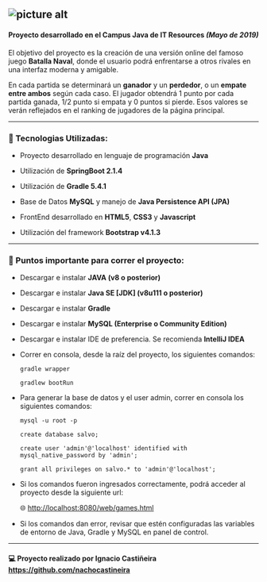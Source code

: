 ![picture alt](https://oi410.photobucket.com/albums/pp182/nacho_0804/salvobn_zpsccbovp3l.png "Title is optional")
------------------------------------

#### Proyecto desarrollado en el Campus Java de IT Resources ___(Mayo de 2019)___ 
 El objetivo del proyecto es la creación de una versión online del famoso juego __Batalla Naval__, donde el usuario podrá enfrentarse a otros rivales en una interfaz moderna y amigable. 

En cada partida se determinará un __ganador__ y un __perdedor__, o un __empate entre ambos__ según cada caso. El jugador obtendrá 1 punto por cada partida ganada, 1/2 punto si empata y 0 puntos si pierde. Esos valores se verán reflejados en el ranking de jugadores de la página principal. 

------------------------------------

### :wrench: Tecnologias Utilizadas: ####

* Proyecto desarrollado en lenguaje de programación __Java__

* Utilización de __SpringBoot 2.1.4__

* Utilización de __Gradle 5.4.1__

* Base de Datos __MySQL__ y manejo de __Java Persistence API (JPA)__

* FrontEnd desarrollado en __HTML5__, __CSS3__ y __Javascript__

* Utilización del framework __Bootstrap v4.1.3__
------------------------------------
 ### :eyes: Puntos importante para correr el proyecto:
  * Descargar e instalar __JAVA (v8 o posterior)__

  * Descargar e instalar __Java SE [JDK] (v8u111 o posterior)__

  * Descargar e instalar __Gradle__
  
  * Descargar e instalar __MySQL (Enterprise o Community Edition)__

  * Descargar e instalar IDE de preferencia. Se recomienda __IntelliJ IDEA__
 
* Correr en consola, desde la raíz del proyecto, los siguientes comandos:

      gradle wrapper

      gradlew bootRun

* Para generar la base de datos y el user admin, correr en consola los siguientes comandos:

      mysql -u root -p

      create database salvo;
      
      create user 'admin'@'localhost' identified with mysql_native_password by 'admin';
      
      grant all privileges on salvo.* to 'admin'@'localhost';

* Si los comandos fueron ingresados correctamente, podrá acceder al proyecto desde la siguiente url:

     :globe_with_meridians: <http://localhost:8080/web/games.html>
 
 * Si los comandos dan error, revisar que estén configuradas las variables de entorno de Java, Gradle y MySQL en panel de control. 

***
#### :computer:  Proyecto realizado por Ignacio Castiñeira <https://github.com/nachocastineira>
